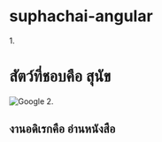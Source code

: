 # suphachai-angular

1.<h1>สัตว์ที่ชอบคือ สุนัข </h1>
![Google ](https://i1.wp.com/boxmeaww.com/wp-content/uploads/2020/05/4-2.jpg?fit=560%2C315&ssl=1)
2.<h2>งานอดิเรกคือ อ่านหนังสือ</h2>
